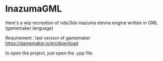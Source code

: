# InazumaGML

Here's a wip recreation of nds/3ds inazuma elevne engine written in GML (gamemaker language)

Requirement : last version of gamemaker 
https://gamemaker.io/en/download

to open the project, just open the .ypp file.
